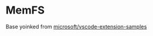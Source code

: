 # MemFS

Base yoinked from [microsoft/vscode-extension-samples](https://github.com/microsoft/vscode-extension-samples/tree/main/fsprovider-sample)
